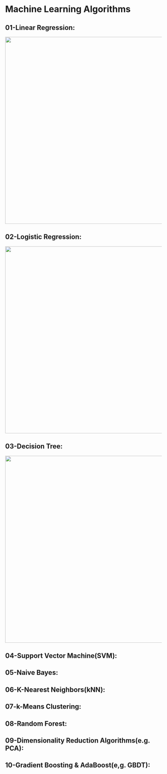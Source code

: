 # __Machine Learning Algorithms__

## __01-Linear Regression:__
<img src='https://github.com/mohd-faizy/____Machine_Learning_Algorithms____/blob/master/Algorithms_png/01_LinearRegression.png' height=600 width=800>


## __02-Logistic Regression:__

<img src='https://github.com/mohd-faizy/____Machine_Learning_Algorithms____/blob/master/Algorithms_png/02_LogisticRegression.png' height=600 width=800>

## __03-Decision Tree:__

<img src='https://github.com/mohd-faizy/____Machine_Learning_Algorithms____/blob/master/Algorithms_png/03_Decision_Tree.png' height=600 width=800>

## __04-Support Vector Machine(SVM):__


## __05-Naive Bayes:__

## __06-K-Nearest Neighbors(kNN):__

## __07-k-Means Clustering:__
## __08-Random Forest:__
## __09-Dimensionality Reduction Algorithms(e.g. PCA):__

## 10-Gradient Boosting & AdaBoost(e,g. GBDT):


